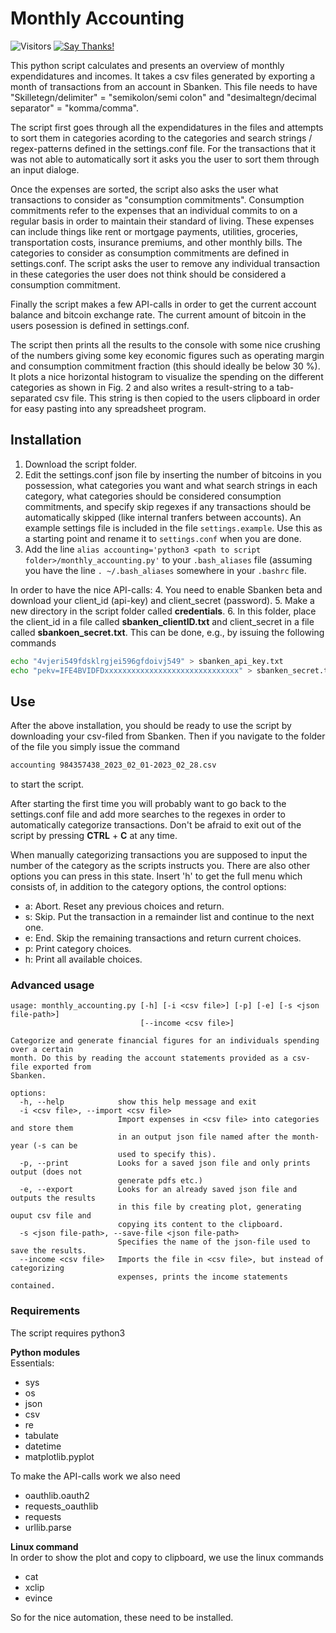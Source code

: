 Monthly Accounting
======================================================

![Visitors](https://visitor-badge.glitch.me/badge?page_id=9cco.accounting)
[![Say Thanks!](https://img.shields.io/badge/Say%20Thanks-!-1EAEDB.svg)](https://saythanks.io/to/9cco)

This python script calculates and presents an overview of monthly expendidatures and incomes.
It takes a csv files generated by exporting a month of transactions from an account in Sbanken.
This file needs to have "Skilletegn/delimiter" = "semikolon/semi colon" and "desimaltegn/decimal separator" = "komma/comma". 

The script first goes through all the expendidatures in the files and attempts to sort them in categories
acording to the categories and search strings / regex-patterns defined in the settings.conf file. For the transactions
that it was not able to automatically sort it asks you the user to sort them through an input dialoge.

Once the expenses are sorted, the script also asks the user what transactions to consider as "consumption commitments". Consumption commitments refer to the expenses that an individual commits to on a regular basis in order to maintain their standard of living. These expenses can include things like rent or mortgage payments, utilities, groceries, transportation costs, insurance premiums, and other monthly bills. The categories to consider as consumption commitments are defined in settings.conf. The script asks the user to remove any individual transaction in these categories the user does not think should be considered a consumption commitment.

Finally the script makes a few API-calls in order to get the current account balance and bitcoin exchange rate. The current amount of bitcoin in the users posession is defined in settings.conf.

The script then prints all the results to the console with some nice crushing of the numbers giving some key economic figures such as operating margin and consumption commitment fraction (this should ideally be below 30 %). It plots a nice horizontal histogram to visualize the spending on the different categories as shown in Fig. 2 and also writes a result-string to a tab-separated csv file. This string is then copied to the users clipboard in order for easy pasting into any spreadsheet program.

## Installation

1. Download the script folder.
2. Edit the settings.conf json file by inserting the number of bitcoins in you possession, what categories you want and what search strings in each category, what categories should be considered consumption commitments, and specify skip regexes if any transactions should be automatically skipped (like internal tranfers between accounts). An example settings file is included in the file `settings.example`. Use this as a starting point and rename it to `settings.conf` when you are done.
3. Add the line `alias accounting='python3 <path to script folder>/monthly_accounting.py'` to your `.bash_aliases` file (assuming you have the line `. ~/.bash_aliases` somewhere in your `.bashrc` file.

In order to have the nice API-calls:
4. You need to enable Sbanken beta and download your client_id (api-key) and client_secret (password).
5. Make a new directory in the script folder called **credentials**.
6. In this folder, place the client_id in a file called **sbanken_clientID.txt** and client_secret in a file called **sbankoen_secret.txt**. This can be done, e.g., by issuing the following commands
```bash
echo "4vjeri549fdsklrgjei596gfdoivj549" > sbanken_api_key.txt
echo "pekv=IFE4BVIDFDxxxxxxxxxxxxxxxxxxxxxxxxxxxxxx" > sbanken_secret.txt
```

## Use

After the above installation, you should be ready to use the script by downloading your csv-filed from Sbanken.
Then if you navigate to the folder of the file you simply issue the command
```bash
accounting 984357438_2023_02_01-2023_02_28.csv
```
to start the script.

After starting the first time you will probably want to go back to the settings.conf file and add more searches to the regexes in order to automatically categorize transactions. Don't be afraid to exit out of the script by pressing **CTRL** + **C** at any time.

When manually categorizing transactions you are supposed to input the number of the category as the scripts instructs you. There are also other options you can press in this state. Insert 'h' to get the full menu which consists of, in addition to the category options, the control  options:
-  a: Abort. Reset any previous choices and return.
-  s: Skip. Put the transaction in a remainder list and continue to the next one.
-  e: End. Skip the remaining transactions and return current choices.
-  p: Print category choices.
-  h: Print all available choices.

### Advanced usage

```
usage: monthly_accounting.py [-h] [-i <csv file>] [-p] [-e] [-s <json file-path>]
                             [--income <csv file>]

Categorize and generate financial figures for an individuals spending over a certain
month. Do this by reading the account statements provided as a csv-file exported from
Sbanken.

options:
  -h, --help            show this help message and exit
  -i <csv file>, --import <csv file>
                        Import expenses in <csv file> into categories and store them
                        in an output json file named after the month-year (-s can be
                        used to specify this).
  -p, --print           Looks for a saved json file and only prints output (does not
                        generate pdfs etc.)
  -e, --export          Looks for an already saved json file and outputs the results
                        in this file by creating plot, generating ouput csv file and
                        copying its content to the clipboard.
  -s <json file-path>, --save-file <json file-path>
                        Specifies the name of the json-file used to save the results.
  --income <csv file>   Imports the file in <csv file>, but instead of categorizing
                        expenses, prints the income statements contained.
```


### Requirements

The script requires python3

**Python modules**  
Essentials:  
- sys
- os
- json
- csv
- re
- tabulate
- datetime
- matplotlib.pyplot

To make the API-calls work we also need  
- oauthlib.oauth2
- requests_oauthlib
- requests
- urllib.parse

**Linux command**  
In order to show the plot and copy to clipboard, we use the linux commands  
- cat
- xclip
- evince

So for the nice automation, these need to be installed.
